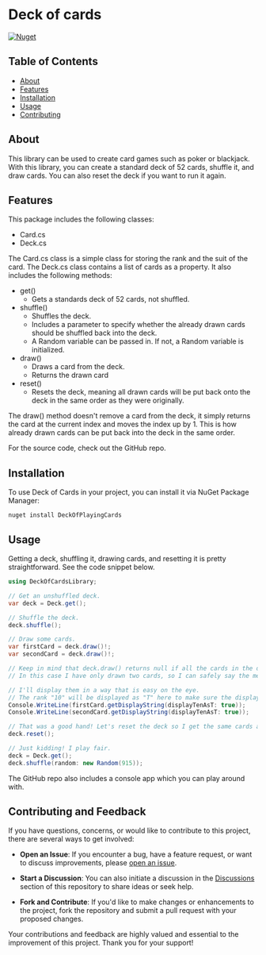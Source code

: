 # Deck of cards

[![Nuget](https://img.shields.io/nuget/v/DeckOfPlayingCards?color=green)](https://www.nuget.org/packages/DeckOfPlayingCards)

## Table of Contents

- [About](#about)
- [Features](#features)
- [Installation](#installation)
- [Usage](#usage)
- [Contributing](#contributing)

## About

This library can be used to create card games such as poker or blackjack. With this library, you can create a standard deck of 52 cards, shuffle it, and draw cards. You can also reset the deck if you want to run it again.

## Features

This package includes the following classes:
* Card.cs
* Deck.cs

The Card.cs class is a simple class for storing the rank and the suit of the card.
The Deck.cs class contains a list of cards as a property. It also includes the following methods:
* get()
	* Gets a standards deck of 52 cards, not shuffled.
* shuffle()
	* Shuffles the deck.
	* Includes a parameter to specify whether the already drawn cards should be shuffled back into the deck.
	* A Random variable can be passed in. If not, a Random variable is initialized.
* draw()
	* Draws a card from the deck.
	* Returns the drawn card
* reset()
	* Resets the deck, meaning all drawn cards will be put back onto the deck in the same order as they were originally.

The draw() method doesn't remove a card from the deck, it simply returns the card at the current index and moves the index up by 1. This is how already drawn cards can be put back into the deck in the same order.

For the source code, check out the GitHub repo.

## Installation

To use Deck of Cards in your project, you can install it via NuGet Package Manager:

```shell
nuget install DeckOfPlayingCards
```

## Usage

Getting a deck, shuffling it, drawing cards, and resetting it is pretty straightforward. See the code snippet below.

```cs
using DeckOfCardsLibrary;

// Get an unshuffled deck.
var deck = Deck.get();

// Shuffle the deck.
deck.shuffle();

// Draw some cards.
var firstCard = deck.draw()!;
var secondCard = deck.draw()!;

// Keep in mind that deck.draw() returns null if all the cards in the deck have already been drawn.
// In this case I have only drawn two cards, so I can safely say the method does not return null.

// I'll display them in a way that is easy on the eye.
// The rank "10" will be displayed as "T" here to make sure the display string will always be two characters.
Console.WriteLine(firstCard.getDisplayString(displayTenAsT: true));
Console.WriteLine(secondCard.getDisplayString(displayTenAsT: true));

// That was a good hand! Let's reset the deck so I get the same cards again.
deck.reset();

// Just kidding! I play fair.
deck = Deck.get();
deck.shuffle(random: new Random(915));
```

The GitHub repo also includes a console app which you can play around with.

## Contributing and Feedback

If you have questions, concerns, or would like to contribute to this project, there are several ways to get involved:

- **Open an Issue**: If you encounter a bug, have a feature request, or want to discuss improvements, please [open an issue](https://github.com/LarsGast/DeckOfCards/issues).

- **Start a Discussion**: You can also initiate a discussion in the [Discussions](https://github.com/LarsGast/DeckOfCards/discussions) section of this repository to share ideas or seek help.

- **Fork and Contribute**: If you'd like to make changes or enhancements to the project, fork the repository and submit a pull request with your proposed changes.

Your contributions and feedback are highly valued and essential to the improvement of this project. Thank you for your support!
